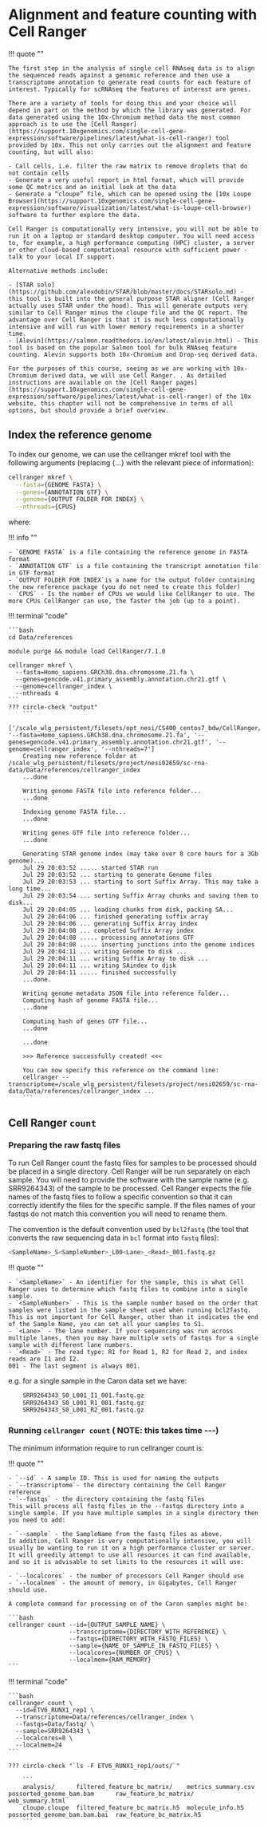 # Alignment and feature counting with Cell Ranger

!!! quote ""

    The first step in the analysis of single cell RNAseq data is to align the sequenced reads against a genomic reference and then use a transcriptome annotation to generate read counts for each feature of interest. Typically for scRNAseq the features of interest are genes.
    
    There are a variety of tools for doing this and your choice will depend in part on the method by which the library was generated. For data generated using the 10x-Chromium method data the most common approach is to use the [Cell Ranger](https://support.10xgenomics.com/single-cell-gene-expression/software/pipelines/latest/what-is-cell-ranger) tool provided by 10x. This not only carries out the alignment and feature counting, but will also:
    
    - Call cells, i.e. filter the raw matrix to remove droplets that do not contain cells
    - Generate a very useful report in html format, which will provide some QC metrics and an initial look at the data
    - Generate a “cloupe” file, which can be opened using the [10x Loupe Browser](https://support.10xgenomics.com/single-cell-gene-expression/software/visualization/latest/what-is-loupe-cell-browser) software to further explore the data.
    
    Cell Ranger is computationally very intensive, you will not be able to run it on a laptop or standard desktop computer. You will need access to, for example, a high performance computing (HPC) cluster, a server or other cloud-based computational resource with sufficient power - talk to your local IT support.
    
    Alternative methods include:
    
    - [STAR solo](https://github.com/alexdobin/STAR/blob/master/docs/STARsolo.md) - this tool is built into the general purpose STAR aligner (Cell Ranger actually uses STAR under the hood). This will generate outputs very similar to Cell Ranger minus the cloupe file and the QC report. The advantage over Cell Ranger is that it is much less computationally intensive and will run with lower memory requirements in a shorter time.
    - [Alevin](https://salmon.readthedocs.io/en/latest/alevin.html) - This tool is based on the popular Salmon tool for bulk RNAseq feature counting. Alevin supports both 10x-Chromium and Drop-seq derived data.

    For the purposes of this course, seeing as we are working with 10x-Chromium derived data, we will use Cell Ranger. . As detailed instructions are available on the [Cell Ranger pages](https://support.10xgenomics.com/single-cell-gene-expression/software/pipelines/latest/what-is-cell-ranger) of the 10x website, this chapter will not be comprehensive in terms of all options, but should provide a brief overview.

## Index the reference genome

To index our genome, we can use the cellranger mkref tool with the following arguments (replacing {...} with the relevant piece of information):

```bash
cellranger mkref \
  --fasta={GENOME FASTA} \
  --genes={ANNOTATION GTF} \
  --genome={OUTPUT FOLDER FOR INDEX} \
  --nthreads={CPUS}
```
where:

!!! info ""

    - `GENOME FASTA` is a file containing the reference genome in FASTA format
    - `ANNOTATION GTF` is a file containing the transcript annotation file in GTF format
    - `OUTPUT FOLDER FOR INDEX`is a name for the output folder containing the new reference package (you do not need to create this folder)
    - `CPUS` - Is the number of CPUs we would like CellRanger to use. The more CPUs CellRanger can use, the faster the job (up to a point).

!!! terminal "code"

    ```bash
    cd Data/references
    
    module purge && module load CellRanger/7.1.0
    
    cellranger mkref \
      --fasta=Homo_sapiens.GRCh38.dna.chromosome.21.fa \
      --genes=gencode.v41.primary_assembly.annotation.chr21.gtf \
      --genome=cellranger_index \
      --nthreads 4
    ```
    ??? circle-check "output"
        ```
        ['/scale_wlg_persistent/filesets/opt_nesi/CS400_centos7_bdw/CellRanger/7.1.0/bin/rna/mkref', '--fasta=Homo_sapiens.GRCh38.dna.chromosome.21.fa', '--genes=gencode.v41.primary_assembly.annotation.chr21.gtf', '--genome=cellranger_index', '--nthreads=7']
        Creating new reference folder at /scale_wlg_persistent/filesets/project/nesi02659/sc-rna-data/Data/references/cellranger_index
        ...done
        
        Writing genome FASTA file into reference folder...
        ...done
        
        Indexing genome FASTA file...
        ...done
        
        Writing genes GTF file into reference folder...
        ...done
        
        Generating STAR genome index (may take over 8 core hours for a 3Gb genome)...
        Jul 29 20:03:52 ..... started STAR run
        Jul 29 20:03:52 ... starting to generate Genome files
        Jul 29 20:03:53 ... starting to sort Suffix Array. This may take a long time...
        Jul 29 20:03:54 ... sorting Suffix Array chunks and saving them to disk...
        Jul 29 20:04:05 ... loading chunks from disk, packing SA...
        Jul 29 20:04:06 ... finished generating suffix array
        Jul 29 20:04:06 ... generating Suffix Array index
        Jul 29 20:04:08 ... completed Suffix Array index
        Jul 29 20:04:08 ..... processing annotations GTF
        Jul 29 20:04:08 ..... inserting junctions into the genome indices
        Jul 29 20:04:11 ... writing Genome to disk ...
        Jul 29 20:04:11 ... writing Suffix Array to disk ...
        Jul 29 20:04:11 ... writing SAindex to disk
        Jul 29 20:04:11 ..... finished successfully
        ...done.
        
        Writing genome metadata JSON file into reference folder...
        Computing hash of genome FASTA file...
        ...done
        
        Computing hash of genes GTF file...
        ...done
        
        ...done
        
        >>> Reference successfully created! <<<
        
        You can now specify this reference on the command line:
        cellranger --transcriptome=/scale_wlg_persistent/filesets/project/nesi02659/sc-rna-data/Data/references/cellranger_index ...
        ```

## Cell Ranger `count`

### Preparing the raw fastq files

To run Cell Ranger count the fastq files for samples to be processed should be placed in a single directory. Cell Ranger will be run separately on each sample. You will need to provide the software with the sample name (e.g. SRR9264343) of the sample to be processed. Cell Ranger expects the file names of the fastq files to follow a specific convention so that it can correctly identify the files for the specific sample. If the files names of your fastqs do not match this convention you will need to rename them.

The convention is the default convention used by `bcl2fastq` (the tool that converts the raw sequencing data in `bcl` format into `fastq` files):

```bash
<SampleName>_S<SampleNumber>_L00<Lane>_<Read>_001.fastq.gz
```
!!! quote ""

    - `<SampleName>` - An identifier for the sample, this is what Cell Ranger uses to determine which fastq files to combine into a single sample.
    - `<SampleNumber>` - This is the sample number based on the order that samples were listed in the sample sheet used when running bcl2fastq. This is not important for Cell Ranger, other than it indicates the end of the Sample Name, you can set all your samples to S1.
    - `<Lane>` - The lane number. If your sequencing was run across multiple lanes, then you may have multiple sets of fastqs for a single sample with different lane numbers.
    - `<Read>` - The read type: R1 for Read 1, R2 for Read 2, and index reads are I1 and I2.
    001 - The last segment is always 001.

e.g. for a single sample in the Caron data set we have:

```bash
    SRR9264343_S0_L001_I1_001.fastq.gz
    SRR9264343_S0_L001_R1_001.fastq.gz
    SRR9264343_S0_L001_R2_001.fastq.gz
```

###  Running `cellranger count` ( NOTE: this takes time ---)

The minimum information require to run cellranger count is:

!!! quote ""

    - `--id` - A sample ID. This is used for naming the outputs
    - `--transcriptome`- the directory containing the Cell Ranger reference
    - `--fastqs` - the directory containing the fastq files
    This will process all fastq files in the --fastqs directory into a single sample. If you have multiple samples in a single directory then you need to add:
    
    - `--sample` - the SampleName from the fastq files as above.
    In addition, Cell Ranger is very computationally intensive, you will usually be wanting to run it on a high performance cluster or server. It will greedily attempt to use all resources it can find available, and so it is advisable to set limits to the resources it will use:
    
    - `--localcores` - the number of processors Cell Ranger should use
    - `--localmem` - the amount of memory, in Gigabytes, Cell Ranger should use.
    
    A complete command for processing on of the Caron samples might be:
    
    ```bash
    cellranger count --id={OUTPUT_SAMPLE_NAME} \
                     --transcriptome={DIRECTORY_WITH_REFERENCE} \
                     --fastqs={DIRECTORY_WITH_FASTQ_FILES} \
                     --sample={NAME_OF_SAMPLE_IN_FASTQ_FILES} \
                     --localcores={NUMBER_OF_CPUS} \
                     --localmem={RAM_MEMORY}
    ```

!!! terminal "code"

    ```bash
    cellranger count \
      --id=ETV6_RUNX1_rep1 \
      --transcriptome=Data/references/cellranger_index \
      --fastqs=Data/fastq/ \
      --sample=SRR9264343 \
      --localcores=8 \
      --localmem=24
    ```

    ??? circle-check "`ls -F ETV6_RUNX1_rep1/outs/`"

        ```        
        analysis/      filtered_feature_bc_matrix/    metrics_summary.csv  possorted_genome_bam.bam      raw_feature_bc_matrix/    web_summary.html
        cloupe.cloupe  filtered_feature_bc_matrix.h5  molecule_info.h5     possorted_genome_bam.bam.bai  raw_feature_bc_matrix.h5
        ```
        
